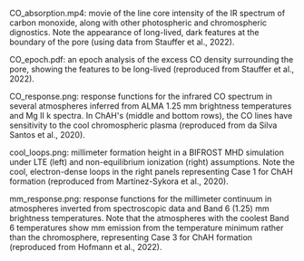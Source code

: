CO_absorption.mp4: movie of the line core intensity of the IR spectrum of carbon monoxide, along with other photospheric and chromospheric dignostics. Note the appearance of long-lived, dark features at the boundary of the pore (using data from Stauffer et al., 2022).

CO_epoch.pdf: an epoch analysis of the excess CO density surrounding the pore, showing the features to be long-lived (reproduced from Stauffer et al., 2022).

CO_response.png: response functions for the infrared CO spectrum in several atmospheres inferred from ALMA 1.25 mm brightness temperatures and Mg II k spectra. In ChAH's (middle and bottom rows), the CO lines have sensitivity to the cool chromospheric plasma (reproduced from da Silva Santos et al., 2020). 

cool_loops.png: millimeter formation height in a BIFROST MHD simulation under LTE (left) and non-equilibrium ionization (right) assumptions. Note the cool, electron-dense loops in the right panels representing Case 1 for ChAH formation (reproduced from Martínez-Sykora et al., 2020).

mm_response.png: response functions for the millimeter continuum in atmospheres inverted from spectroscopic data and Band 6 (1.25) mm brightness temperatures.  Note that the atmospheres with the coolest Band 6 temperatures show mm emission from the temperature minimum rather than the chromosphere, representing Case 3 for ChAH formation (reproduced from Hofmann et al., 2022). 
